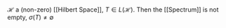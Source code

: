 $\mathcal{H}$ a (non-zero) [[Hilbert Space]], $T\in L(\mathcal{H})$. Then the [[Spectrum]] is not empty, $\sigma(T)\neq \emptyset$

